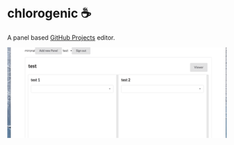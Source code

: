 # chlorogenic :coffee:

A panel based [GitHub Projects](https://help.github.com/articles/about-project-boards/) editor.

![ss](./ss/copy.gif)